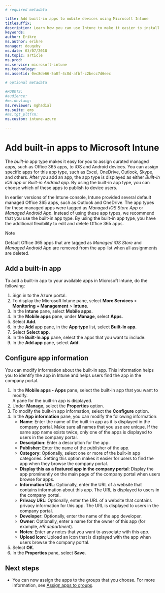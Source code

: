 ```yaml
---
# required metadata

title: Add built-in apps to mobile devices using Microsoft Intune
titlesuffix: 
description: Learn how you can use Intune to make it easier to install built-in apps mobile devices.
keywords:
author: Erikre
ms.author: erikre
manager: dougeby
ms.date: 03/07/2018
ms.topic: article
ms.prod:
ms.service: microsoft-intune
ms.technology:
ms.assetid: 0ec8de66-5a0f-4c8d-afbf-c2becc7d6eec

# optional metadata

#ROBOTS:
#audience:
#ms.devlang:
ms.reviewer: mghadial
ms.suite: ems
#ms.tgt_pltfrm:
ms.custom: intune-azure

---
```


# Add built-in apps to Microsoft Intune

The *built-in* app type makes it easy for you to assign curated managed apps, such as Office 365 apps, to iOS and Android devices. You can assign specific apps for this app type, such as Excel, OneDrive, Outlook, Skype, and others. After you add an app, the app type is displayed as either *Built-in iOS app* or *Built-in Android app*. By using the built-in app type, you can choose which of these apps to publish to device users.

In earlier versions of the Intune console, Intune provided several default managed Office 365 apps, such as Outlook and OneDrive. The app types for these managed apps were tagged as *Managed iOS Store App* or *Managed Android App*. Instead of using these app types, we recommend that you use the built-in app type. By using the built-in app type, you have the additional flexibility to edit and delete Office 365 apps.

>[!NOTE]
>Default Office 365 apps that are tagged as *Managed iOS Store* and *Managed Android App* are removed from the app list when all assignments are deleted.

## Add a built-in app

To add a built-in app to your available apps in Microsoft Intune, do the following:
1. Sign in to the Azure portal.
2. To display the Microsoft Intune pane, select **More Services** > **Monitoring + Management** > **Intune**.
3. In the **Intune** pane, select **Mobile apps**.
4. In the **Mobile apps** pane, under **Manage**, select **Apps**.
5. Select **Add**.
6. In the **Add** app pane, in the **App type** list, select **Built-In app**.
7. Select **Select app**.
8. In the **Built-In app** pane, select the apps that you want to include.
9. In the **Add app** pane, select **Add**.


## Configure app information

You can modify information about the built-in app. This information helps you to identify the app in Intune and helps users find the app in the company portal.
1. In the **Mobile apps - Apps** pane, select the built-in app that you want to modify.  
    A pane for the built-in app is displayed.
2. Under **Manage**, select the **Properties** option.
3. To modify the built-in app information, select the **Configure** option.
4. In the **App information** pane, you can modify the following information:
    - **Name**: Enter the name of the built-in app as it is displayed in the company portal. Make sure all names that you use are unique. If the same app name exists twice, only one of the apps is displayed to users in the company portal.
    - **Description**: Enter a description for the app. 
    - **Publisher**: Enter the name of the publisher of the app.
    - **Category**: Optionally, select one or more of the built-in app categories. Setting this option makes it easier for users to find the app when they browse the company portal.
    - **Display this as a featured app in the company portal**: Display the app prominently on the main page of the company portal when users browse for apps.
    - **Information URL**: Optionally, enter the URL of a website that contains information about this app. The URL is displayed to users in the company portal.
    - **Privacy URL**: Optionally, enter the URL of a website that contains privacy information for this app. The URL is displayed to users in the company portal.
    - **Developer**: Optionally, enter the name of the app developer.
    - **Owner**: Optionally, enter a name for the owner of this app (for example, *HR department*).
    - **Notes**: Enter any notes that you want to associate with this app.
    - **Upload Icon**: Upload an icon that is displayed with the app when users browse the company portal.
4. Select **OK**.
5. In the **Properties** pane, select **Save**.

## Next steps

- You can now assign the apps to the groups that you choose. For more information, see [Assign apps to groups](apps-deploy.md).
